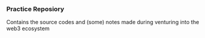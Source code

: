 ### Practice Reposiory
Contains the source codes and (some) notes made during venturing into the web3 ecosystem
